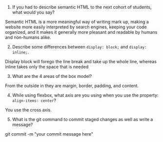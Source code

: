 1. If you had to describe semantic HTML to the next cohort of students, what would you say?

Semantic HTML is a more meaningful way of writing mark up, making a website more easily interpreted by search engines, keeping your code organized, and it makes it generally more pleasant and readable by humans and non-humans alike.

2. Describe some differences between ```display: block;``` and ```display: inline;```.

Display block will forego the line break and take up the whole line, whereas inline takes only the space that is needed

3. What are the 4 areas of the box model?

From the outside in they are margin, border, padding, and content.

4. While using flexbox, what axis are you using when you use the property: ```align-items: center```?

You use the cross axis.

5. What is the git command to commit staged changes as well as write a message? 

git commit -m "your commit message here"